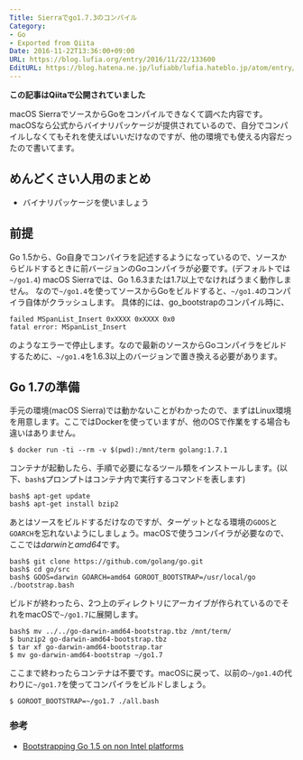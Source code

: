 ```yaml
---
Title: Sierraでgo1.7.3のコンパイル
Category:
- Go
- Exported from Qiita
Date: 2016-11-22T13:36:00+09:00
URL: https://blog.lufia.org/entry/2016/11/22/133600
EditURL: https://blog.hatena.ne.jp/lufiabb/lufia.hateblo.jp/atom/entry/26006613541679462
---
```


**この記事はQiitaで公開されていました**

macOS SierraでソースからGoをコンパイルできなくて調べた内容です。macOSなら公式からバイナリパッケージが提供されているので、自分でコンパイルしなくてもそれを使えばいいだけなのですが、他の環境でも使える内容だったので書いてます。

## めんどくさい人用のまとめ

* バイナリパッケージを使いましょう

## 前提

Go 1.5から、Go自身でコンパイラを記述するようになっているので、ソースからビルドするときに前バージョンのGoコンパイラが必要です。(デフォルトでは`~/go1.4`)
macOS Sierraでは、Go 1.6.3または1.7以上でなければうまく動作しません。
なので`~/go1.4`を使ってソースからGoをビルドすると、`~/go1.4`のコンパイラ自体がクラッシュします。
具体的には、go_bootstrapのコンパイル時に、

```
failed MSpanList_Insert 0xXXXX 0xXXXX 0x0
fatal error: MSpanList_Insert
```

のようなエラーで停止します。なので最新のソースからGoコンパイラをビルドするために、`~/go1.4`を1.6.3以上のバージョンで置き換える必要があります。

## Go 1.7の準備

手元の環境(macOS Sierra)では動かないことがわかったので、まずはLinux環境を用意します。ここではDockerを使っていますが、他のOSで作業をする場合も違いはありません。

```
$ docker run -ti --rm -v $(pwd):/mnt/term golang:1.7.1
```

コンテナが起動したら、手順で必要になるツール類をインストールします。(以下、`bash$`プロンプトはコンテナ内で実行するコマンドを表します)

```
bash$ apt-get update
bash$ apt-get install bzip2
```

あとはソースをビルドするだけなのですが、ターゲットとなる環境の`GOOS`と`GOARCH`を忘れないようにしましょう。macOSで使うコンパイラが必要なので、ここでは*darwin*と*amd64*です。

```
bash$ git clone https://github.com/golang/go.git
bash$ cd go/src
bash$ GOOS=darwin GOARCH=amd64 GOROOT_BOOTSTRAP=/usr/local/go ./bootstrap.bash
```

ビルドが終わったら、2つ上のディレクトリにアーカイブが作られているのでそれをmacOSで`~/go1.7`に展開します。

```
bash$ mv ../../go-darwin-amd64-bootstrap.tbz /mnt/term/
$ bunzip2 go-darwin-amd64-bootstrap.tbz
$ tar xf go-darwin-amd64-bootstrap.tar
$ mv go-darwin-amd64-bootstrap ~/go1.7
```

ここまで終わったらコンテナは不要です。macOSに戻って、以前の`~/go1.4`の代わりに`~/go1.7`を使ってコンパイラをビルドしましょう。

```
$ GOROOT_BOOTSTRAP=~/go1.7 ./all.bash
```

### 参考

* [Bootstrapping Go 1.5 on non Intel platforms](http://dave.cheney.net/2015/10/16/bootstrapping-go-1-5-on-non-intel-platforms)

